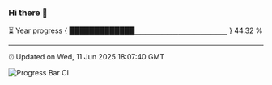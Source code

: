 ### Hi there 👋

⏳ Year progress { █████████████▁▁▁▁▁▁▁▁▁▁▁▁▁▁▁▁▁ } 44.32 %

---

⏰ Updated on Wed, 11 Jun 2025 18:07:40 GMT

![Progress Bar CI](https://github.com/liununu/liununu/workflows/Progress%20Bar%20CI/badge.svg)
